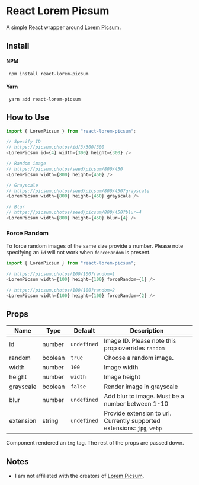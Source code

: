# React Lorem Picsum

A simple React wrapper around [Lorem Picsum](https://picsum.photos/).

## Install

#### NPM

```
 npm install react-lorem-picsum
```

#### Yarn

```
 yarn add react-lorem-picsum
```

## How to Use

```js
import { LoremPicsum } from "react-lorem-picsum";

// Specify ID
// https://picsum.photos/id/3/300/300
<LoremPicsum id={4} width={300} height={300} />

// Random image
// https://picsum.photos/seed/picsum/800/450
<LoremPicsum width={800} height={450} />

// Grayscale
// https://picsum.photos/seed/picsum/800/450?grayscale
<LoremPicsum width={800} height={450} grayscale />

// Blur
// https://picsum.photos/seed/picsum/800/450?blur=4
<LoremPicsum width={800} height={450} blur={4} />
```

### Force Random

To force random images of the same size provide a number. Please note specifying an `id` will not work when `forceRandom` is present.

```js
import { LoremPicsum } from "react-lorem-picsum";

// https://picsum.photos/100/100?random=1
<LoremPicsum width={100} height={100} forceRandom={1} />

// https://picsum.photos/100/100?random=2
<LoremPicsum width={100} height={100} forceRandom={2} />
```

## Props

| Name      | Type    | Default     | Description                                                             |
| --------- | ------- | ----------- | ----------------------------------------------------------------------- |
| id        | number  | `undefined` | Image ID. Please note this prop overrides `random`                      |
| random    | boolean | `true`      | Choose a random image.                                                  |
| width     | number  | `100`       | Image width                                                             |
| height    | number  | `width`     | Image height                                                            |
| grayscale | boolean | `false`     | Render image in grayscale                                               |
| blur      | number  | `undefined` | Add blur to image. Must be a number between 1-10                        |
| extension | string  | `undefined` | Provide extension to url. Currently supported extensions: `jpg`, `webp` |

Component rendered an `img` tag. The rest of the props are passed down.

## Notes

- I am not affiliated with the creators of [Lorem Picsum](https://picsum.photos/).
